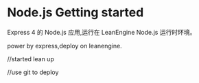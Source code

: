 # Node.js Getting started
Express 4 的 Node.js 应用,运行在 LeanEngine Node.js 运行时环境。

power by express,deploy on leanengine.

//started
lean up

//use git to deploy
